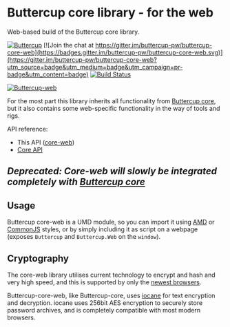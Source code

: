 # Buttercup core library - for the web
Web-based build of the Buttercup core library.

[![Buttercup](https://cdn.rawgit.com/buttercup-pw/buttercup-assets/6582a033/badge/buttercup-slim.svg)](https://buttercup.pw) [![Join the chat at https://gitter.im/buttercup-pw/buttercup-core-web](https://badges.gitter.im/buttercup-pw/buttercup-core-web.svg)](https://gitter.im/buttercup-pw/buttercup-core-web?utm_source=badge&utm_medium=badge&utm_campaign=pr-badge&utm_content=badge) [![Build Status](https://travis-ci.org/buttercup/buttercup-core-web.svg?branch=master)](https://travis-ci.org/buttercup/buttercup-core-web)

[![Buttercup-web](https://nodei.co/npm/buttercup-web.png?downloads=true&downloadRank=true&stars=true)](https://www.npmjs.com/package/buttercup-web)

For the most part this library inherits all functionality from [Buttercup core](https://github.com/buttercup-pw/buttercup-core), but it also contains some web-specific functionality in the way of tools and rigs.

API reference:

 * This API ([core-web](API.md))
 * [Core API](https://github.com/buttercup/buttercup-core/blob/master/doc/api.md)
 
## _**Deprecated**: Core-web will slowly be integrated completely with [Buttercup core](https://github.com/buttercup/buttercup-core/)_

## Usage
Buttercup core-web is a UMD module, so you can import it using [AMD](http://requirejs.org/docs/whyamd.html#amd) or [CommonJS](http://requirejs.org/docs/whyamd.html#commonjs) styles, or by simply including it as script on a webpage (exposes `Buttercup` and `Buttercup.Web` on the `window`).

## Cryptography
The core-web library utilises current technology to encrypt and hash and very high speed, and this is supported by only the [newest browsers](https://developer.mozilla.org/en-US/docs/Web/API/SubtleCrypto#Browser_compatibility).

Buttercup-core-web, like Buttercup-core, uses [iocane](https://github.com/perry-mitchell/iocane) for text encryption and decryption. iocane uses 256bit AES encryption to securely store password archives, and is completely compatible with most modern browsers.
